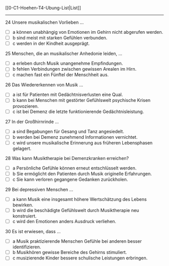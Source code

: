 [[0-C1-Hoehen-T4-Ubung-List|List]]

---

24 Unsere musikalischen Vorlieben ...
- [ ] a können unabhängig von Emotionen im Gehirn nicht abgerufen werden.  
- [ ] b sind meist mit starken Gefühlen verbunden.  
- [ ] c werden in der Kindheit ausgeprägt.

25 Menschen, die an musikalischer Anhedonie leiden, ...
- [ ] a erleben durch Musik unangenehme Empfindungen.  
- [ ] b fehlen Verbindungen zwischen gewissen Arealen im Hirn.  
- [ ] c machen fast ein Fünftel der Menschheit aus.

26 Das Wiedererkennen von Musik ...
- [ ] a ist für Patienten mit Gedächtnisverlusten eine Qual.  
- [ ] b kann bei Menschen mit gestörter Gefühlswelt psychische Krisen provozieren.  
- [ ] c ist bei Demenz die letzte funktionierende Gedächtnisleistung.

27 In der Großhirnrinde ...
- [ ] a sind Begabungen für Gesang und Tanz angesiedelt.  
- [ ] b werden bei Demenz zunehmend Informationen vernichtet.  
- [ ] c wird unsere musikalische Erinnerung aus früheren Lebensphasen gelagert.

28 Was kann Musiktherapie bei Demenzkranken erreichen?
- [ ] a Persönliche Gefühle können erneut entschlüsselt werden.  
- [ ] b Sie ermöglicht den Patienten durch Musik originelle Erfahrungen.  
- [ ] c Sie kann verloren gegangene Gedanken zurückholen.

29 Bei depressiven Menschen ...
- [ ] a kann Musik eine insgesamt höhere Wertschätzung des Lebens bewirken.  
- [ ] b wird die beschädigte Gefühlswelt durch Musiktherapie neu konstruiert.  
- [ ] c wird den Emotionen anders Ausdruck verliehen.

30 Es ist erwiesen, dass ...
- [ ] a Musik praktizierende Menschen Gefühle bei anderen besser identifizieren.  
- [ ] b Musikhören gewisse Bereiche des Gehirns stimuliert.  
- [ ] c musizierende Kinder bessere schulische Leistungen erbringen.
